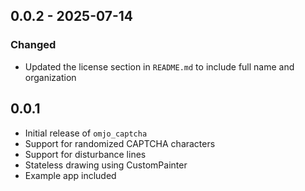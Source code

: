 ## 0.0.2 - 2025-07-14

### Changed
- Updated the license section in `README.md` to include full name and organization

## 0.0.1

- Initial release of `omjo_captcha`
- Support for randomized CAPTCHA characters
- Support for disturbance lines
- Stateless drawing using CustomPainter
- Example app included
